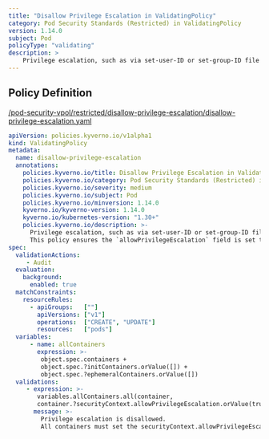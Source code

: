 ```yaml
---
title: "Disallow Privilege Escalation in ValidatingPolicy"
category: Pod Security Standards (Restricted) in ValidatingPolicy
version: 1.14.0
subject: Pod
policyType: "validating"
description: >
    Privilege escalation, such as via set-user-ID or set-group-ID file mode, should not be allowed. This policy ensures the `allowPrivilegeEscalation` field is set to `false`.
---
```


## Policy Definition
<a href="https://github.com/kyverno/policies/raw/main//pod-security-vpol/restricted/disallow-privilege-escalation/disallow-privilege-escalation.yaml" target="-blank">/pod-security-vpol/restricted/disallow-privilege-escalation/disallow-privilege-escalation.yaml</a>

```yaml
apiVersion: policies.kyverno.io/v1alpha1
kind: ValidatingPolicy
metadata:
  name: disallow-privilege-escalation
  annotations:
    policies.kyverno.io/title: Disallow Privilege Escalation in ValidatingPolicy
    policies.kyverno.io/category: Pod Security Standards (Restricted) in ValidatingPolicy
    policies.kyverno.io/severity: medium
    policies.kyverno.io/subject: Pod
    policies.kyverno.io/minversion: 1.14.0
    kyverno.io/kyverno-version: 1.14.0
    kyverno.io/kubernetes-version: "1.30+"
    policies.kyverno.io/description: >-
      Privilege escalation, such as via set-user-ID or set-group-ID file mode, should not be allowed.
      This policy ensures the `allowPrivilegeEscalation` field is set to `false`.
spec:
  validationActions:
     - Audit
  evaluation:
    background:
      enabled: true
  matchConstraints:
    resourceRules:
      - apiGroups:   [""]
        apiVersions: ["v1"]
        operations:  ["CREATE", "UPDATE"]
        resources:   ["pods"]
  variables:
      - name: allContainers
        expression: >-
         object.spec.containers + 
         object.spec.?initContainers.orValue([]) + 
         object.spec.?ephemeralContainers.orValue([])
  validations:
     - expression: >- 
        variables.allContainers.all(container, 
        container.?securityContext.allowPrivilegeEscalation.orValue(true) == false)
       message: >-
         Privilege escalation is disallowed. 
         All containers must set the securityContext.allowPrivilegeEscalation field to `false`.

```
